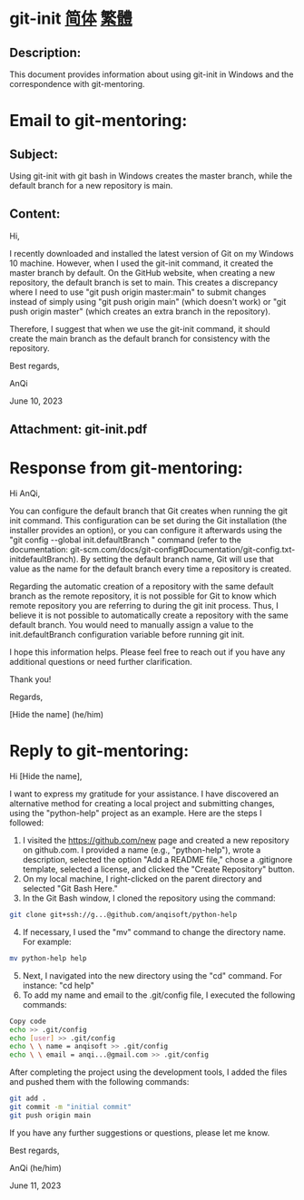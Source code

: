 # git-init [简体](README.zh_cn.md '简体') [繁體](README.zh_tw.md '繁體')

## Description:

This document provides information about using git-init in Windows and the correspondence with git-mentoring.

# Email to git-mentoring:

## Subject:

Using git-init with git bash in Windows creates the master branch, while the default branch for a new repository is main.

## Content:

Hi,

I recently downloaded and installed the latest version of Git on my Windows 10 machine. However, when I used the git-init command, it created the master branch by default. On the GitHub website, when creating a new repository, the default branch is set to main. This creates a discrepancy where I need to use "git push origin master:main" to submit changes instead of simply using "git push origin main" (which doesn't work) or "git push origin master" (which creates an extra branch in the repository).

Therefore, I suggest that when we use the git-init command, it should create the main branch as the default branch for consistency with the repository.

Best regards,

AnQi

June 10, 2023

## Attachment: git-init.pdf

# Response from git-mentoring:

Hi AnQi,

You can configure the default branch that Git creates when running the git init command. This configuration can be set during the Git installation (the installer provides an option), or you can configure it afterwards using the "git config --global init.defaultBranch <branch-name>" command (refer to the documentation: git-scm.com/docs/git-config#Documentation/git-config.txt-initdefaultBranch). By setting the default branch name, Git will use that value as the name for the default branch every time a repository is created.

Regarding the automatic creation of a repository with the same default branch as the remote repository, it is not possible for Git to know which remote repository you are referring to during the git init process. Thus, I believe it is not possible to automatically create a repository with the same default branch. You would need to manually assign a value to the init.defaultBranch configuration variable before running git init.

I hope this information helps. Please feel free to reach out if you have any additional questions or need further clarification.

Thank you!

Regards,

[Hide the name] (he/him)

# Reply to git-mentoring:

Hi [Hide the name],

I want to express my gratitude for your assistance. I have discovered an alternative method for creating a local project and submitting changes, using the "python-help" project as an example. Here are the steps I followed:

1. I visited the https://github.com/new page and created a new repository on github.com. I provided a name (e.g., "python-help"), wrote a description, selected the option "Add a README file," chose a .gitignore template, selected a license, and clicked the "Create Repository" button.
2. On my local machine, I right-clicked on the parent directory and selected "Git Bash Here."
3. In the Git Bash window, I cloned the repository using the command:

```bash
git clone git+ssh://g...@github.com/anqisoft/python-help
```

4. If necessary, I used the "mv" command to change the directory name. For example:

```bash
mv python-help help
```

5. Next, I navigated into the new directory using the "cd" command. For instance: "cd help"
6. To add my name and email to the .git/config file, I executed the following commands:

```bash
Copy code
echo >> .git/config
echo [user] >> .git/config
echo \ \ name = anqisoft >> .git/config
echo \ \ email = anqi...@gmail.com >> .git/config
```

After completing the project using the development tools, I added the files and pushed them with the following commands:

```bash
git add .
git commit -m "initial commit"
git push origin main
```

If you have any further suggestions or questions, please let me know.

Best regards,

AnQi (he/him)

June 11, 2023
